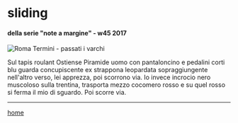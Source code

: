# sliding

#### della serie "note a margine" - w45 2017  
![](https://drive.google.com/uc?id=1LbUQhqrO-zDxZSHD1_tRi-vpl7dvDjWO "Roma Termini - passati i varchi")  
<!--- /interarete130.png  --->  

Sul tapis roulant Ostiense Piramide uomo con pantaloncino e pedalini corti blu guarda concupiscente ex strappona  leopardata sopraggiungente nell'altro verso, lei apprezza, poi scorrono via.
Io invece incrocio nero muscoloso sulla trentina, trasporta mezzo cocomero rosso e su quel rosso si ferma il mio di sguardo. Poi scorre via.

---  
[home](/interarete.md) 
